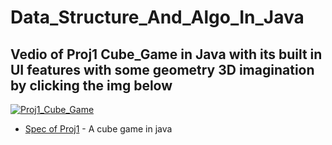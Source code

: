 # Data_Structure_And_Algo_In_Java
## Vedio of Proj1 Cube_Game in Java with its built in UI features with some geometry 3D imagination by clicking the img below
[![Proj1_Cube_Game](http://img.youtube.com/vi/1wuZRW6ILmY/0.jpg)](http://www.youtube.com/watch?v=1wuZRW6ILmY)
* [Spec of Proj1](http://cs61bl.org/su17/materials/proj/proj1/proj1.html) - A cube game in java
